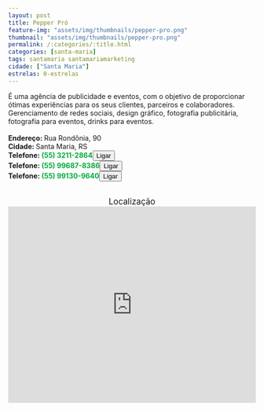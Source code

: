 ```yaml
---
layout: post
title: Pepper Pró
feature-img: "assets/img/thumbnails/pepper-pro.png"
thumbnail: "assets/img/thumbnails/pepper-pro.png"
permalink: /:categories/:title.html
categories: [santa-maria]
tags: santamaria santamariamarketing
cidade: ["Santa Maria"]
estrelas: 0-estrelas
---
```

É uma agência de publicidade e eventos, com o objetivo de proporcionar ótimas experiências para os seus clientes, parceiros e colaboradores.<!-- more --><br />
Gerenciamento de redes sociais, design gráfico, fotografia publicitária, fotografia para eventos, drinks para eventos.<br />
<br/>
<b>Endereço: </b>Rua Rondônia, 90<br />
<b>Cidade: </b>Santa Maria, RS<br />
<b>Telefone: <span style="color: #00ab3a;">(55) 3211-2864</span><a href="tel:5530320866"><button class="ligar">Ligar</button></a></b><br />
<b>Telefone: <span style="color: #00ab3a;">(55) 99687-8386</span><a href="tel:55996878386"><button class="ligar">Ligar</button></a></b><br />
<b>Telefone: <span style="color: #00ab3a;">(55) 99130-9640</span><a href="tel:55991309640"><button class="ligar">Ligar</button></a></b><br />
<br />
<div style="font-size: larger; text-align: center;">
Localização</div>
<iframe src="https://www.google.com/maps/embed?pb=!1m18!1m12!1m3!1d3464.7274018471717!2d-53.80795468489232!3d-29.72765458199866!2m3!1f0!2f0!3f0!3m2!1i1024!2i768!4f13.1!3m3!1m2!1s0x9503cbeb1418bd01%3A0xdc44c97d053b6734!2sR.+Rond%C3%B4nia%2C+90+-+Lorenzi%2C+Santa+Maria+-+RS!5e0!3m2!1spt-BR!2sbr!4v1524282749894" width="100%" height="400" frameborder="0" style="border:0" allowfullscreen></iframe>
